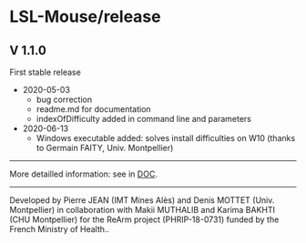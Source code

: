 
# LSL-Mouse/release

## V 1.1.0
First stable release
* 2020-05-03
  - bug correction
  - readme.md for documentation
  - indexOfDifficulty added in command line and parameters
* 2020-06-13
  - Windows executable added: solves install difficulties on W10 (thanks to Germain FAITY, Univ. Montpellier)	
  
-----  

More detailled information: see in [DOC](/../DOC/).  

-----  
Developed by Pierre JEAN (IMT Mines Alès) and Denis MOTTET (Univ. Montpellier) in collaboration with Makii MUTHALIB and Karima BAKHTI (CHU Montpellier) for the ReArm project (PHRIP-18-0731) funded by the French Ministry of Health..

